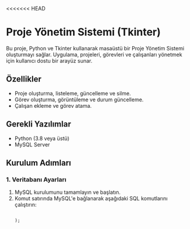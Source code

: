 <<<<<<< HEAD
# Proje Yönetim Sistemi (Tkinter)

Bu proje, Python ve Tkinter kullanarak masaüstü bir Proje Yönetim Sistemi oluşturmayı sağlar. Uygulama, projeleri, görevleri ve çalışanları yönetmek için kullanıcı dostu bir arayüz sunar.

## Özellikler
- Proje oluşturma, listeleme, güncelleme ve silme.
- Görev oluşturma, görüntüleme ve durum güncelleme.
- Çalışan ekleme ve görev atama.

## Gerekli Yazılımlar
- Python (3.8 veya üstü)
- MySQL Server

## Kurulum Adımları

### 1. **Veritabanı Ayarları**
1. MySQL kurulumunu tamamlayın ve başlatın.
2. Komut satırında MySQL'e bağlanarak aşağıdaki SQL komutlarını çalıştırın:
   ```sql

   );
